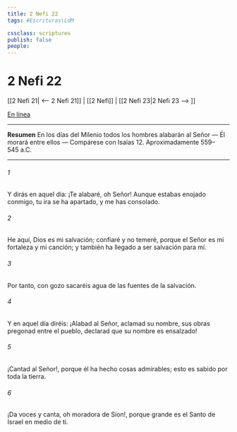 ```yaml
---
title: 2 Nefi 22
tags: #Escrituras\LdM

cssclass: scriptures
publish: false
people:
---
```


# 2 Nefi 22
[[2 Nefi 21| <-- 2 Nefi 21]] | [[2 Nefi]] | [[2 Nefi 23|2 Nefi 23 --> ]]

[En línea](https://churchofjesuschrist.org/study/scriptures/bofm/2-ne/22?lang=spa)

---
__Resumen__
En los días del Milenio todos los hombres alabarán al Señor — Él morará entre ellos — Compárese con Isaías 12. Aproximadamente 559–545 a.C.

---
###### 1 
Y dirás en aquel día: ¡Te alabaré, oh Señor! Aunque estabas enojado conmigo, tu ira se ha apartado, y me has consolado.

###### 2 
He aquí, Dios es mi salvación; confiaré y no temeré, porque el Señor  es mi fortaleza y mi canción; y también ha llegado a ser salvación para mí.

###### 3 
Por tanto, con gozo sacaréis agua de las fuentes de la salvación.

###### 4 
Y en aquel día diréis: ¡Alabad al Señor, aclamad su nombre, sus obras pregonad entre el pueblo, declarad que su nombre es ensalzado!

###### 5 
¡Cantad al Señor!, porque él ha hecho cosas admirables; esto es sabido por toda la tierra.

###### 6 
¡Da voces y canta, oh moradora de Sion!, porque grande es el Santo de Israel en medio de ti.

